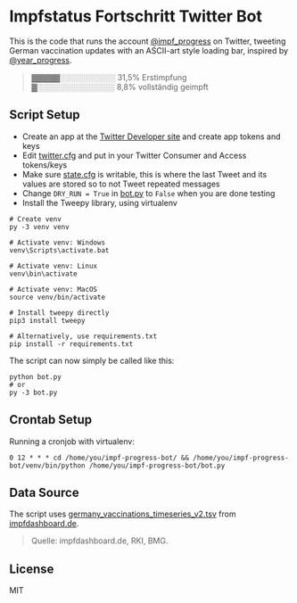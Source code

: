 # Impfstatus Fortschritt Twitter Bot

This is the code that runs the account [@impf_progress](https://twitter.com/impf_progress) on Twitter, tweeting German vaccination updates with an ASCII-art style loading bar, inspired by [@year_progress](https://twitter.com/year_progress).

>▓▓▓▓▓░░░░░░░░░░ 31,5% Erstimpfung  
>▓░░░░░░░░░░░░░░ 8,8% vollständig geimpft

## Script Setup

- Create an app at the [Twitter Developer site](https://developer.twitter.com/) and create app tokens and keys
- Edit [twitter.cfg](./twitter.cfg) and put in your Twitter Consumer and Access tokens/keys
- Make sure [state.cfg](./state.cfg) is writable, this is where the last Tweet and its values are stored so to not Tweet repeated messages
- Change `DRY_RUN = True` in [bot.py](./bot.py) to `False` when you are done testing
- Install the Tweepy library, using virtualenv

```
# Create venv
py -3 venv venv

# Activate venv: Windows
venv\Scripts\activate.bat 

# Activate venv: Linux
venv\bin\activate

# Activate venv: MacOS
source venv/bin/activate

# Install tweepy directly
pip3 install tweepy

# Alternatively, use requirements.txt
pip install -r requirements.txt
```

The script can now simply be called like this:

```
python bot.py
# or
py -3 bot.py
```

## Crontab Setup

Running a cronjob with virtualenv:

```
0 12 * * * cd /home/you/impf-progress-bot/ && /home/you/impf-progress-bot/venv/bin/python /home/you/impf-progress-bot/bot.py
```

## Data Source

The script uses [germany_vaccinations_timeseries_v2.tsv](https://impfdashboard.de/static/data/germany_vaccinations_timeseries_v2.tsv) from [impfdashboard.de](https://impfdashboard.de/).

> Quelle: impfdashboard.de, RKI, BMG.

## License

MIT
